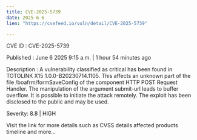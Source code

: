 ```yaml
---
title: CVE-2025-5739
date: 2025-6-6
lien: "https://cvefeed.io/vuln/detail/CVE-2025-5739"

---
```


CVE ID : CVE-2025-5739

Published :  June 6
2025
9:15 a.m. | 1 hour
54 minutes ago

Description : A vulnerability classified as critical has been found in TOTOLINK X15 1.0.0-B20230714.1105. This affects an unknown part of the file /boafrm/formSaveConfig of the component HTTP POST Request Handler. The manipulation of the argument submit-url leads to buffer overflow. It is possible to initiate the attack remotely. The exploit has been disclosed to the public and may be used.

Severity: 8.8 | HIGH

Visit the link for more details
such as CVSS details
affected products
timeline
and more...
